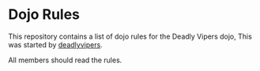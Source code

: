 Dojo Rules
==========

This repository contains a list of dojo rules for the Deadly Vipers dojo,
This was started by [deadlyvipers]( https://github.com/deadlyvipers). 

All members should read the rules.

